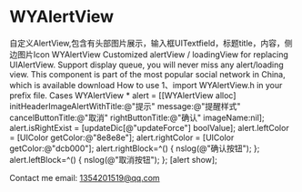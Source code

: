 # WYAlertView
自定义AlertView,包含有头部图片展示，输入框UITextfield，标题title，内容，侧边图片Icon
WYAlertView
Customized alertView / loadingView for replacing UIAlertView. Support display queue, you will never miss any alert/loading view. This component is part of the most popular social network in China, which is available download
How to use
1、import WYAlertView.h in your prefix file.
Cases
WYAlertView * alert = [[WYAlertView alloc] initHeaderImageAlertWithTitle:@"提示" message:@"提醒样式" cancelButtonTitle:@"取消" rightButtonTitle:@"确认" imageName:nil];
    alert.isRightExist = [updateDic[@"updateForce"] boolValue];
    alert.leftColor = [UIColor getColor:@"8e8e8e"];
    alert.rightColor = [UIColor getColor:@"dcb000"];
    alert.rightBlock=^()
    {
        nslog(@"确认按钮");
    };
    alert.leftBlock=^()
    {
        nslog(@"取消按钮");
    };
    [alert show];
    
Contact me
    email: 1354201519@qq.com
